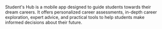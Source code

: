 Student's Hub is a mobile app designed to guide students towards their dream careers.
It offers personalized career assessments, 
in-depth career exploration, expert advice, 
and practical tools to help students make informed decisions about their future.
